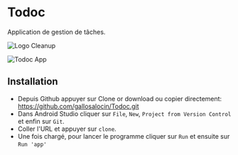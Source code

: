 # Todoc
Application de gestion de tâches.

![Logo Cleanup](https://user-images.githubusercontent.com/49925096/80222133-aad2dd00-8646-11ea-8d9c-299351db43fc.png)


![Todoc App](https://user-images.githubusercontent.com/49925096/80222216-c9d16f00-8646-11ea-8b91-d505fb7b4e99.gif)



## Installation
- Depuis Github appuyer sur Clone or download ou copier directement: https://github.com/gallosalocin/Todoc.git
- Dans Android Studio cliquer sur `File`, `New`, `Project from Version Control` et enfin sur `Git`.
- Coller l'URL et appuyer sur `clone`.
- Une fois chargé, pour lancer le programme cliquer sur `Run` et ensuite sur `Run 'app'`
